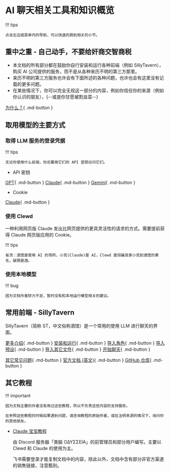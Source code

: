 # AI 聊天相关工具和知识概览

!!! tips

    点击左边或菜单内的导航，可以快速的跳到相关的小节。

## 重中之重 - 自己动手，不要给奸商交智商税

* 本文档的所有部分都在鼓励你自行安装和运行各种前端（例如 SillyTavern），
  购买 AI 公司提供的服务，而不是从各种来历不明的第三方那里。
* 来历不明的第三方服务也许会有下面所述的各种问题，也许也会有这里没有记载的更多问题。
* 在某些情况下，你可以完全无视这一部分的内容，例如你信任你的来源（例如你认识的朋友），{--或是你甘愿被割韭菜--}

[为什么？](avoid_scamming.md){ .md-button }

## 取用模型的主要方式

### 取得 LLM 服务的登录凭据

!!! tips
    
    无论你使用什么前端，你总要用它们的 API 密钥访问它们。

* API 密钥

[GPT](api_connection/index.md#openai-chatgpt){ .md-button }
[Claude](api_connection/index.md#anthropic-claude){ .md-button }
[Gemini](api_connection/index.md#google-gemini){ .md-button }

* Cookie

[Claude](#){ .md-button }

### 使用 Clewd
一种利用网页版 Claude 发出比网页提供的更具灵活性的请求的方式。需要提前获得 Claude 网页版应用的 Cookie。

!!! tips

    省流：酒馆是使用 AI 的场所，小克(Claude)是 AI，Clewd 是拐骗良家小克到酒馆的黄毛，破限是酒。

### 使用本地模型

!!! bug

    因为文档作者财力不足，暂时没有和本地运行模型相关的建议。

## 常用前端 - SillyTavern 

SillyTavern（简称 ST，中文俗称酒馆）是一个常用的使用 LLM 进行聊天的界面。

[更多介绍](sillytavern/index.md){ .md-button }
[安装和运行](sillytavern/install.md){ .md-button }
[导入角色](sillytavern/get_char.md){ .md-button }
[导入预设](sillytavern/get_preset.md){ .md-button }
[导入其它文件](sillytavern/get_resource.md){ .md-button }
[开始聊天](sillytavern/chat.md){ .md-button }

[其它常见问题](sillytavern/faq.md){ .md-button }
[官方文档 (英文)](https://docs.sillytavern.app){ .md-button }
[GitHub 仓库](https://github.com/SillyTavern/SillyTavern){ .md-button }

## 其它教程

!!! important 

    因为文档主要的作者没有用过这些教程，所以不负责这些内容的支持服务。
    
    在参照这些教程的时候如果遇到问题，请咨询教程的原始作者，或在注明来源的情况下，询问你的其他朋友。

* [Claude 宝宝教程](https://sqivg8d05rm.feishu.cn/wiki/BBocw85QTiA8EXkNcUZcT2pCnIe) 
  
    由 Discord 服务器「类脑 ΟΔΥΣΣΕΙΑ」的前管理员和部分用户编写。主要以 Clewd 和 Claude 的使用为主。

    飞书需要登录才能复制文档中的内容，除此以外，文档中含有部分非官方渠道的销售链接，注意甄别。